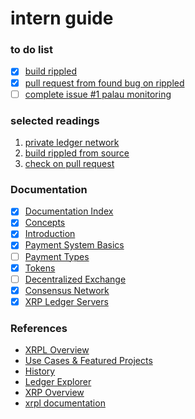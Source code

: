 #  intern guide

###  to do list

-  [x] [build rippled](./src/build-rippled/macos/README.md)
-  [x] [pull request from found bug on rippled](./src/build-rippled/macos/PR.md)
-  [ ] [complete issue #1 palau monitoring](https://github.com/ripple/cbdc-monitoring/issues/1)

### selected readings

1.  [private ledger network](./src/private-network/README.md)
2.  [build rippled from source](./src/build-rippled/README.md)
3.  [check on pull request](https://github.com/XRPLF/rippled/pull/4583)

### Documentation

- [x] [Documentation Index](https://xrpl.org/docs-index.html)
- [x] [Concepts](#concepts)
- [x] [Introduction](#introduction)
- [x] [Payment System Basics](#payment-system-basics)
- [ ] [Payment Types](#payment-types)
- [x] [Tokens](#tokens)
- [ ] [Decentralized Exchange](#decentralized-exchange)
- [x] [Consensus Network](#consensus-network)
- [x] [XRP Ledger Servers](#xrp-ledger-servers)

### References

- [XRPL Overview](#xrpl-overview)
- [Use Cases & Featured Projects](#use-cases--featured-projects)
- [History](#history)
- [Ledger Explorer](#ledger-explorer)
- [XRP Overview](#xrp-overview)
- [xrpl documentation](https://xrpl.org/docs-index.html)

